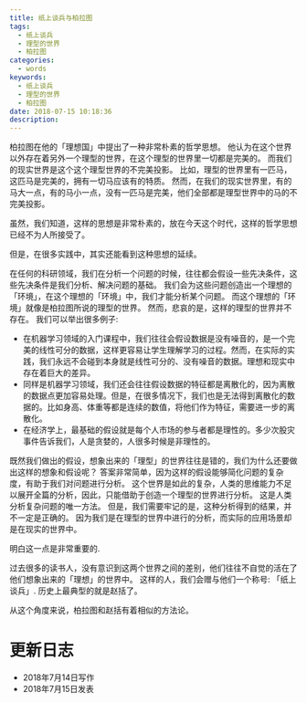 ```yaml
---
title: 纸上谈兵与柏拉图
tags:
  - 纸上谈兵
  - 理型的世界
  - 柏拉图
categories:
  - words
keywords:
  - 纸上谈兵
  - 理型的世界
  - 柏拉图
date: 2018-07-15 10:18:36
description:
---
```





柏拉图在他的「理想国」中提出了一种非常朴素的哲学思想。
他认为在这个世界以外存在着另外一个理型的世界，在这个理型的世界里一切都是完美的。
而我们的现实世界是这个这个理型世界的不完美投影。
比如，理型的世界里有一匹马，这匹马是完美的，拥有一切马应该有的特质。
然而，在我们的现实世界里，有的马大一点，有的马小一点，没有一匹马是完美，他们全部都是理型世界中的马的不完美投影。
<escape><!-- more --></escape>

虽然，我们知道，这样的思想是非常朴素的，放在今天这个时代，这样的哲学思想已经不为人所接受了。

但是，在很多实践中，其实还能看到这种思想的延续。

在任何的科研领域，我们在分析一个问题的时候，往往都会假设一些先决条件，这些先决条件是我们分析、解决问题的基础。
我们会为这些问题创造出一个理想的「环境」，在这个理想的「环境」中，我们才能分析某个问题。
而这个理想的「环境」就像是柏拉图所说的理型的世界。
然而，悲哀的是，这样的理型的世界并不存在。
我们可以举出很多例子:

- 在机器学习领域的入门课程中，我们往往会假设数据是没有噪音的，是一个完美的线性可分的数据，这样更容易让学生理解学习的过程。然而，在实际的实践，我们永远不会碰到本身就是线性可分的、没有噪音的数据。理想和现实中存在着巨大的差异。
- 同样是机器学习领域，我们还会往往假设数据的特征都是离散化的，因为离散的数据点更加容易处理。但是，在很多情况下，我们也是无法得到离散化的数据的。比如身高、体重等都是连续的数值，将他们作为特征，需要进一步的离散化。
- 在经济学上，最基础的假设就是每个人市场的参与者都是理性的。多少次股灾事件告诉我们，人是贪婪的，人很多时候是非理性的。

既然我们做出的假设，想象出来的「理型」的世界往往是错的，我们为什么还要做出这样的想象和假设呢？
答案非常简单，因为这样的假设能够简化问题的复杂度，有助于我们对问题进行分析。
这个世界是如此的复杂，人类的思维能力不足以展开全篇的分析，因此，只能借助于创造一个理型的世界进行分析。
这是人类分析复杂问题的唯一方法。
但是，我们需要牢记的是，这种分析得到的结果，并不一定是正确的。
因为我们是在理型的世界中进行的分析，而实际的应用场景却是在现实的世界中。


明白这一点是非常重要的.

过去很多的读书人，没有意识到这两个世界之间的差别，他们往往不自觉的活在了他们想象出来的「理想」的世界中。
这样的人，我们会赠与他们一个称号: 「纸上谈兵」.
历史上最典型的就是赵括了。

从这个角度来说，柏拉图和赵括有着相似的方法论。


# 更新日志

- 2018年7月14日写作
- 2018年7月15日发表
